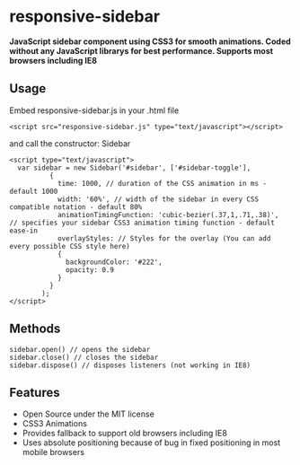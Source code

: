 # responsive-sidebar
**JavaScript sidebar component using CSS3 for smooth animations.
Coded without any JavaScript librarys for best performance.
Supports most browsers including IE8**
## Usage
Embed responsive-sidebar.js in your .html file
```
<script src="responsive-sidebar.js" type="text/javascript"></script>
```
and call the constructor: Sidebar
```
<script type="text/javascript">
  var sidebar = new Sidebar('#sidebar', ['#sidebar-toggle'], 
          {
            time: 1000, // duration of the CSS animation in ms - default 1000
            width: '60%', // width of the sidebar in every CSS compatible notation - default 80%
            animationTimingFunction: 'cubic-bezier(.37,1,.71,.38)',  // specifies your sidebar CSS3 animation timing function - default ease-in
            overlayStyles: // Styles for the overlay (You can add every possible CSS style here)
            {
              backgroundColor: '#222',
              opacity: 0.9
            }
          }
        );
</script>
```
## Methods
```
sidebar.open() // opens the sidebar
sidebar.close() // closes the sidebar
sidebar.dispose() // disposes listeners (not working in IE8)
```
## Features
- Open Source under the MIT license
- CSS3 Animations
- Provides fallback to support old browsers including IE8
- Uses absolute positioning because of bug in fixed positioning in most mobile browsers
